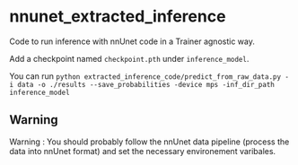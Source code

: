 # nnunet_extracted_inference

Code to run inference with nnUnet code in a Trainer agnostic way.

Add a checkpoint named `checkpoint.pth` under `inference_model`.

You can run `python extracted_inference_code/predict_from_raw_data.py -i data -o ./results --save_probabilities -device mps -inf_dir_path inference_model`

## Warning 
Warning : You should probably follow the nnUnet data pipeline (process the data into nnUnet format) and set the necessary environement varibales. 
